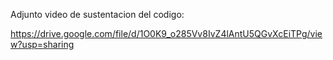 Adjunto video de sustentacion del codigo:

https://drive.google.com/file/d/1O0K9_o285Vv8IvZ4lAntU5QGvXcEiTPg/view?usp=sharing
